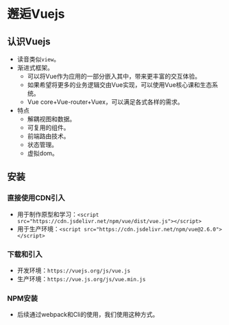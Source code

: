 # 邂逅Vuejs

## 认识Vuejs

* 读音类似`view`。
* 渐进式框架。
    * 可以将Vue作为应用的一部分嵌入其中，带来更丰富的交互体验。
    * 如果希望将更多的业务逻辑交由Vue实现，可以使用Vue核心课和生态系统。
    * Vue core+Vue-router+Vuex，可以满足各式各样的需求。
* 特点
    * 解耦视图和数据。
    * 可复用的组件。
    * 前端路由技术。
    * 状态管理。
    * 虚拟dom。

## 安装

### 直接使用CDN引入

* 用于制作原型和学习：`<script src="https://cdn.jsdelivr.net/npm/vue/dist/vue.js"></script>`
* 用于生产环境：`<script src="https://cdn.jsdelivr.net/npm/vue@2.6.0"></script>`

### 下载和引入

* 开发环境：`https://vuejs.org/js/vue.js`
* 生产环境：`https://vue.js.org/js/vue.min.js`

### NPM安装

* 后续通过webpack和Cli的使用，我们使用这种方式。
